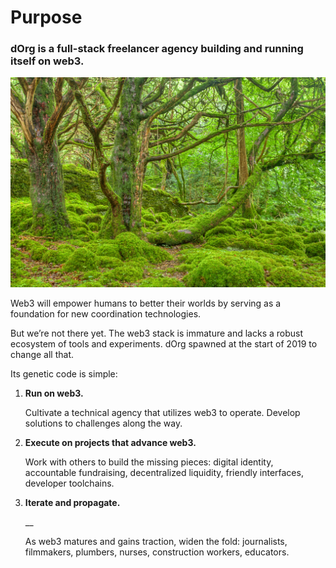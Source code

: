 # Purpose

### dOrg is a full-stack freelancer agency building and running itself on web3.

![](../.gitbook/assets/lush_forest_scenery_in_killarney_park-_ireland.jpg)

Web3 will empower humans to better their worlds by serving as a foundation for new coordination technologies.

But we’re not there yet. The web3 stack is immature and lacks a robust ecosystem of tools and experiments. dOrg spawned at the start of 2019 to change all that.

Its genetic code is simple:

1. **Run on web3.**



   Cultivate a technical agency that utilizes web3 to operate. Develop solutions to challenges along the way.

2. **Execute on projects that advance web3.** 



   Work with others to build the missing pieces: digital identity, accountable fundraising, decentralized liquidity, friendly interfaces, developer toolchains.

3. **Iterate and propagate.**

   \_\_

   As web3 matures and gains traction, widen the fold: journalists, filmmakers, plumbers, nurses, construction workers, educators.

